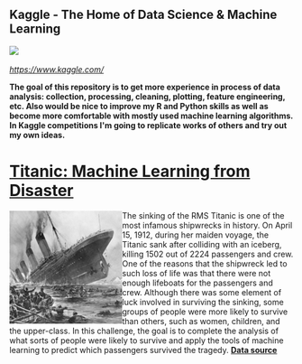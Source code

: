 ## Kaggle - The Home of Data Science & Machine Learning
![](https://www.kaggle.com/static/images/site-logo.png)

*https://www.kaggle.com/*

**The goal of this repository is to get more experience in process of data analysis: collection, processing, cleaning, plotting, feature engineering, etc. Also would be nice to improve my R and Python skills as well as become more comfortable with mostly used machine learning algorithms. In Kaggle competitions I'm going to replicate works of others and try out my own ideas.**

# [Titanic: Machine Learning from Disaster](https://www.kaggle.com/c/titanic#description)
<img align="left" src="/images/titanic_small.png">

The sinking of the RMS Titanic is one of the most infamous shipwrecks in history.  On April 15, 1912, during her maiden voyage, the Titanic sank after colliding with an iceberg, killing 1502 out of 2224 passengers and crew. One of the reasons that the shipwreck led to such loss of life was that there were not enough lifeboats for the passengers and crew. Although there was some element of luck involved in surviving the sinking, some groups of people were more likely to survive than others, such as women, children, and the upper-class. In this challenge, the goal is to complete the analysis of what sorts of people were likely to survive and apply the tools of machine learning to predict which passengers survived the tragedy. 
[**Data source**](https://www.kaggle.com/c/titanic/data)


